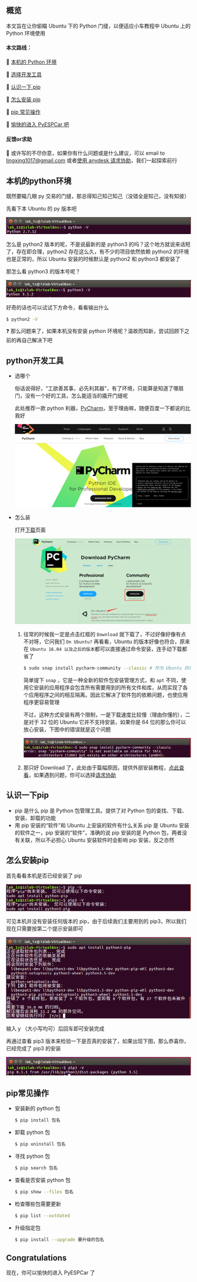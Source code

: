## 概览

本文旨在让你偷瞄 Ubuntu 下的 Python 门缝，以便适应小车教程中 Ubuntu 上的 Python 环境使用

#### 本文路线：

📗 [本机的 Python 环境](#本机的python环境)

📗 [选择开发工具](#python开发工具)

📗 [认识一下 pip](#认识一下pip)

📗 [怎么安装 pip](#怎么安装pip)

📗 [pip 常见操作](#pip常见操作)

📗 [愉快的进入 PyESPCar 吧](#Congratulations)

#### 反馈or求助

📕 或许写的不尽你意，如果你有什么问题或是什么建议，可以 email to lingxing1017@gmail.com 或者[使用 anydesk 请求协助](./00anydesk协助.md)，我们一起探索前行


## 本机的python环境

既然要瞄几眼 py 交易的门缝，那总得知己知己知己（没错全是知己，没有知彼）

先看下本 Ubuntu 的 py 版本吧

![](./image/02/py2ver.png)

怎么是 python2 版本的呢，不是说最新的是 python3 的吗？这个地方就说来话短了，存在即合理，python2 存在这么久，有不少的项目依然依赖 python2 的环境也是正常的，所以 Ubuntu 安装的时候默认是 python2 和 python3 都安装了

那怎么看 python3 的版本号呢？

![](./image/02/py3ver.png)

好奇的话也可以试试下方命令，看看输出什么
```bash
$ python2 -V
```

❓ 那么问题来了，如果本机没有安装 python 环境呢？温故而知新，尝试回顾下之前的再自己解决下吧


## python开发工具

* 选哪个

    俗话说得好，“工欲善其事，必先利其器”，有了环境，只能算是知道了哪扇门，没有一个好的工具，怎么能适当的撬开门缝呢

    此处推荐一款 python 利器，[PyCharm](https://www.jetbrains.com/pycharm/)，至于理由嘛，随便百度一下都说的比我好

    ![](./image/02/pycharm.png)

* 怎么装

    打开[下载](https://www.jetbrains.com/pycharm/download/#section=linux)页面

    ![](./image/02/install.png)

    1. 往常的时候我一定是点击红框的 `Download` 就下载了，不过好像好像有点不对呀，它问我们 `On Ubuntu?` 再看看，Ubuntu 的版本好像也符合，原来在 `Ubuntu 16.04 以及之后的版本`都可以直接通过命令安装，连手动下载都省了

        ```bash
        $ sudo snap install pycharm-community --classic # 作为 Ubuntu 的用户，我们选择安装开源的社区版
        ```
    
        简单提下 `snap` ，它是一种全新的软件包安装管理方式，和 `apt` 不同，使用它安装的应用程序会包含所有需要用到的所有文件和库，从而实现了各个应用程序之间的相互隔离。因此它解决了软件包的依赖问题，也使应用程序更容易管理

        不过，这种方式安装有两个限制，一是下载速度比较慢（理由你懂的），二是对于 32 位的 Ubuntu 它并不支持安装，如果你是 64 位的那么你可以放心安装，下图中的错误就是这个问题

        ![](./image/02/snaperror.png)

    2. 那只好 Download 了，此处由于篇幅原因，提供外部安装教程，[点此查看](https://jingyan.baidu.com/article/60ccbceb4e3b0e64cab19733.html)，如果遇到问题，你可以选择[请求协助](#反馈or求助)


## 认识一下pip

* pip 是什么
    pip 是 Python 包管理工具。提供了对 Python 包的查找、下载、安装、卸载的功能
* 用 pip 安装的“软件”和 Ubuntu 上安装的软件有什么关系
    pip 是 Ubuntu 安装的软件之一，pip 安装的“软件”，准确的说 pip 安装的是 Python 包，两者没有关联，所以不必担心 Ubuntu 安装软件时会影响 pip 安装，反之亦然


## 怎么安装pip

首先看看本机是否已经安装了 pip

![](./image/02/pipver.png)

可见本机并没有安装任何版本的 pip，由于后续我们主要用到的 pip3，所以我们现在只需要按第二个提示安装即可

![](./image/02/pipinstall.png)

输入 y （大小写均可）后回车即可安装完成

再通过查看 pip3 版本来检验一下是否真的安装了，如果出现下图，那么恭喜你，已经完成了 pip3 的安装

![](./image/02/pip3ver.png)


## pip常见操作

* 安装新的 python 包
    ```bash
    $ pip install 包名
    ```
* 卸载 python 包
    ```bash
    $ pip uninstall 包名
    ```
* 寻找 python 包
    ```bash
    $ pip search 包名
    ```
* 查看是否安装 python 包
    ```bash
    $ pip show --files 包名
    ```
* 检查哪些包需要更新
    ```bash
    $ pip list --outdated
    ```
* 升级指定包
    ```bash
    $ pip install --upgrade 要升级的包名
    ```

## Congratulations

现在，你可以愉快的进入 PyESPCar 了